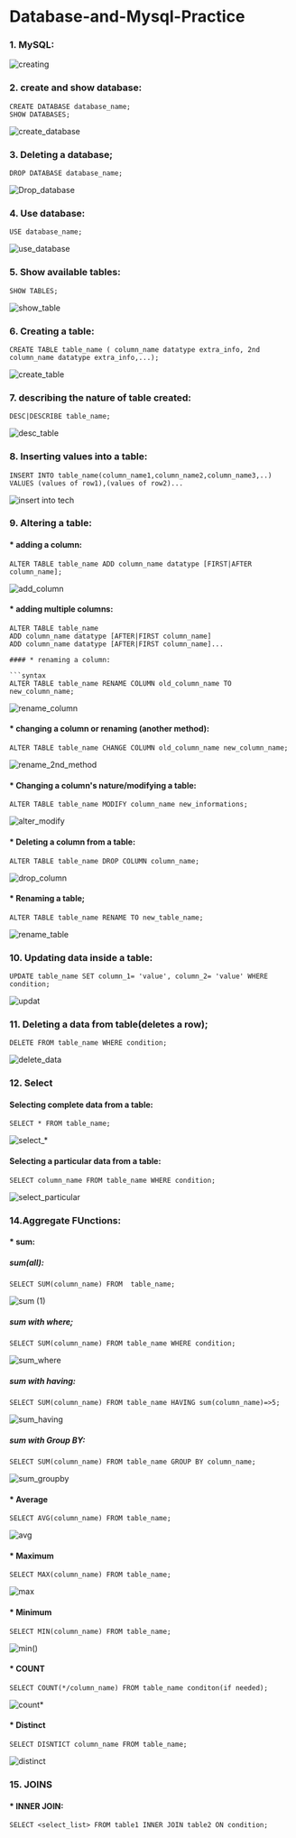 # Database-and-Mysql-Practice

### 1. MySQL:

![creating](https://user-images.githubusercontent.com/93571037/153547784-3e510350-85fb-4c4d-95e9-09194a4f6626.png)


### 2. create and show database:

```syntax
CREATE DATABASE database_name;
SHOW DATABASES;
```

![create_database](https://user-images.githubusercontent.com/93571037/153418644-b017819a-c423-4c32-8061-213c4115106a.png)

### 3. Deleting a database;

```syntax 
DROP DATABASE database_name;
```

![Drop_database](https://user-images.githubusercontent.com/93571037/153636426-5b21f1f2-1e61-423b-9a32-c54aa3432bb2.png)

### 4. Use database:

```syntax
USE database_name;
```

![use_database](https://user-images.githubusercontent.com/93571037/153546844-5a578393-e4e9-49db-9159-47638cebf728.png)

### 5. Show available tables:

```syntax
SHOW TABLES;
```

![show_table](https://user-images.githubusercontent.com/93571037/153547632-c9948cc6-962c-46e7-80c5-d1fc1b3d5c57.png)

### 6. Creating a table:

```syntax
CREATE TABLE table_name ( column_name datatype extra_info, 2nd column_name datatype extra_info,...);
```

![create_table](https://user-images.githubusercontent.com/93571037/153548997-addf3bb8-752c-42a2-9699-cd50f50fef47.png)

### 7. describing the nature of table created:

```syntax 
DESC|DESCRIBE table_name;
```

![desc_table](https://user-images.githubusercontent.com/93571037/153642030-93e9eb9f-d6a8-4ecf-b513-86b91a8f2c1d.png)

### 8. Inserting values into a table:

```syntax
INSERT INTO table_name(column_name1,column_name2,column_name3,..) VALUES (values of row1),(values of row2)...
```

![insert into tech](https://user-images.githubusercontent.com/93571037/153634869-86ae8816-25e1-4455-b7d3-3e594e021bc8.png)

### 9. Altering a table:

#### * adding a column:

```syntax
ALTER TABLE table_name ADD column_name datatype [FIRST|AFTER column_name];
```

![add_column](https://user-images.githubusercontent.com/93571037/153637595-839b4171-e451-4177-a5f3-ba076ea88b02.png)

#### * adding multiple columns:

```syntax
ALTER TABLE table_name 
ADD column_name datatype [AFTER|FIRST column_name]
ADD column_name datatype [AFTER|FIRST column_name]...

#### * renaming a column:

```syntax 
ALTER TABLE table_name RENAME COLUMN old_column_name TO new_column_name;
```

![rename_column](https://user-images.githubusercontent.com/93571037/153638091-f0e170c4-46db-4b84-89f5-92b904cb5512.png)

#### * changing a column or renaming (another method):

```syntax
ALTER TABLE table_name CHANGE COLUMN old_column_name new_column_name;
```

![rename_2nd_method](https://user-images.githubusercontent.com/93571037/153638457-5e9a417d-f180-4c33-ad87-1cefdf15c4f1.png)

#### * Changing a column's nature/modifying a table:

```syntax
ALTER TABLE table_name MODIFY column_name new_informations;
```

![alter_modify](https://user-images.githubusercontent.com/93571037/153639856-78055f06-b4bc-48c8-b583-d0a8e9dfecfd.png)

#### * Deleting a column from a table:

```syntax
ALTER TABLE table_name DROP COLUMN column_name;
```

![drop_column](https://user-images.githubusercontent.com/93571037/153640849-caacab23-e50b-4e4e-9b31-9face3337ef1.png)

#### * Renaming a table;

```syntax
ALTER TABLE table_name RENAME TO new_table_name;
```

![rename_table](https://user-images.githubusercontent.com/93571037/153641479-0eca5bc9-0237-4e50-a6e3-6490f2c0105f.png)

### 10. Updating data inside a table:

```syntax
UPDATE table_name SET column_1= 'value', column_2= 'value' WHERE condition;
```

![updat](https://user-images.githubusercontent.com/93571037/153643597-c9cbb7e8-d2a7-45f1-a014-b4691a18f476.png)

### 11. Deleting a data from table(deletes a row);

```syntax
DELETE FROM table_name WHERE condition;
```

![delete_data](https://user-images.githubusercontent.com/93571037/153644757-df24c6d8-9448-4908-ab96-60ddb94a5633.png)

### 12. Select
#### Selecting complete data from a table:

```syntax
SELECT * FROM table_name;
```

![select_*](https://user-images.githubusercontent.com/93571037/153699399-fb16e5a7-0500-4371-ac41-3e465767ff07.png)

#### Selecting a particular data from a table:

```syntax
SELECT column_name FROM table_name WHERE condition;
```

![select_particular](https://user-images.githubusercontent.com/93571037/153699469-2de13281-4c78-4b0b-8423-72869dba838c.png)


### 14.Aggregate FUnctions:

#### * sum:

##### sum(all):

```syntax
SELECT SUM(column_name) FROM  table_name;
```

![sum (1)](https://user-images.githubusercontent.com/93571037/153700568-3240856a-9212-4f3a-9855-9d77bb4e151d.png)

##### sum with where;

```syntax
SELECT SUM(column_name) FROM table_name WHERE condition;
```

![sum_where](https://user-images.githubusercontent.com/93571037/153703253-4fa94cea-1c5b-4466-8837-f6c91ed682a5.png)

##### sum with having:

```syntax
SELECT SUM(column_name) FROM table_name HAVING sum(column_name)=>5;
```

![sum_having](https://user-images.githubusercontent.com/93571037/153704172-04498016-084e-43ac-a047-ba97f357dbba.png)

##### sum with Group BY:

```syntax
SELECT SUM(column_name) FROM table_name GROUP BY column_name;
```

![sum_groupby](https://user-images.githubusercontent.com/93571037/153704270-c8fe121a-8c7c-4e2f-9563-2ee1de16fb53.png)


#### * Average

```syntax
SELECT AVG(column_name) FROM table_name;
```

![avg](https://user-images.githubusercontent.com/93571037/153720776-5a1cf979-06fc-4a69-9dff-9c50bf3751ea.png)

#### * Maximum

```syntax
SELECT MAX(column_name) FROM table_name;
```

![max](https://user-images.githubusercontent.com/93571037/153720824-0c591524-e38c-47a9-8e8a-701c6d7a093b.png)

#### * Minimum 

```syntax
SELECT MIN(column_name) FROM table_name;
```

![min()](https://user-images.githubusercontent.com/93571037/154108721-e7563570-94e8-4226-91b1-ae54e1df7335.png)

#### * COUNT 

```syntax 
SELECT COUNT(*/column_name) FROM table_name conditon(if needed);
```

![count*](https://user-images.githubusercontent.com/93571037/154109208-0a6e481c-d7f4-44f9-a7f2-7e31d081e95d.png)

#### * Distinct

```syntax
SELECT DISNTICT column_name FROM table_name;
```

![distinct](https://user-images.githubusercontent.com/93571037/154109374-856d146e-bcb0-4a1e-9117-79c005cfcbc3.png)


### 15. JOINS

#### * INNER JOIN:

```syntax 
SELECT <select_list> FROM table1 INNER JOIN table2 ON condition;
```











